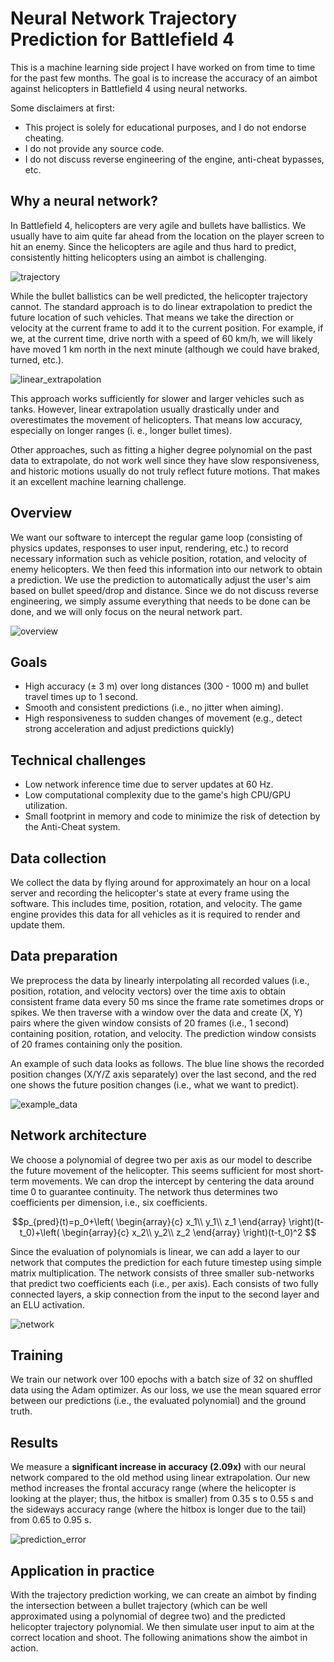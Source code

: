 # Neural Network Trajectory Prediction for Battlefield 4
This is a machine learning side project I have worked on from time to time for the past few months. The goal is to increase the accuracy of an aimbot against helicopters in Battlefield 4 using neural networks. 

Some disclaimers at first:
- This project is solely for educational purposes, and I do not endorse cheating.
- I do not provide any source code.
- I do not discuss reverse engineering of the engine, anti-cheat bypasses, etc.

## Why a neural network?

In Battlefield 4, helicopters are very agile and bullets have ballistics. We usually have to aim quite far ahead from the location on the player screen to hit an enemy. Since the helicopters are agile and thus hard to predict, consistently hitting helicopters using an aimbot is challenging.

![trajectory](https://user-images.githubusercontent.com/79590619/173610035-ddc35520-0058-4c15-a5ff-2a83794ec95c.png)

While the bullet ballistics can be well predicted, the helicopter trajectory cannot. The standard approach is to do linear extrapolation to predict the future location of such vehicles. That means we take the direction or velocity at the current frame to add it to the current position. For example, if we, at the current time, drive north with a speed of 60 km/h, we will likely have moved 1 km north in the next minute (although we could have braked, turned, etc.).

![linear_extrapolation](https://user-images.githubusercontent.com/79590619/173618459-82ad9475-f0f7-49c4-ab80-71c232e91c5b.png)

This approach works sufficiently for slower and larger vehicles such as tanks. However, linear extrapolation usually drastically under and overestimates the movement of helicopters. That means low accuracy, especially on longer ranges (i. e., longer bullet times).

Other approaches, such as fitting a higher degree polynomial on the past data to extrapolate, do not work well since they have slow responsiveness, and historic motions usually do not truly reflect future motions. That makes it an excellent machine learning challenge.

## Overview

We want our software to intercept the regular game loop (consisting of physics updates, responses to user input, rendering, etc.) to record necessary information such as vehicle position, rotation, and velocity of enemy helicopters. We then feed this information into our network to obtain a prediction. We use the prediction to automatically adjust the user's aim based on bullet speed/drop and distance. Since we do not discuss reverse engineering, we simply assume everything that needs to be done can be done, and we will only focus on the neural network part.

![overview](https://user-images.githubusercontent.com/79590619/173553307-e212fe6d-dd82-415e-a120-e70a2e524bb3.png)

## Goals
- High accuracy (± 3 m) over long distances (300 - 1000 m) and bullet travel times up to 1 second.
- Smooth and consistent predictions (i.e., no jitter when aiming).
- High responsiveness to sudden changes of movement (e.g., detect strong acceleration and adjust predictions quickly)

## Technical challenges
- Low network inference time due to server updates at 60 Hz.
- Low computational complexity due to the game's high CPU/GPU utilization.
- Small footprint in memory and code to minimize the risk of detection by the Anti-Cheat system.

## Data collection
We collect the data by flying around for approximately an hour on a local server and recording the helicopter's state at every frame using the software. This includes time, position, rotation, and velocity. The game engine provides this data for all vehicles as it is required to render and update them.

## Data preparation
We preprocess the data by linearly interpolating all recorded values (i.e., position, rotation, and velocity vectors) over the time axis to obtain consistent frame data every 50 ms since the frame rate sometimes drops or spikes. We then traverse with a window over the data and create (X, Y) pairs where the given window consists of 20 frames (i.e., 1 second) containing position, rotation, and velocity. The prediction window consists of 20 frames containing only the position.

An example of such data looks as follows. The blue line shows the recorded position changes (X/Y/Z axis separately) over the last second, and the red one shows the future position changes (i.e., what we want to predict).

![example_data](https://user-images.githubusercontent.com/79590619/173551848-34deb616-4198-4816-8772-2bd2124ff18d.png)

## Network architecture

We choose a polynomial of degree two per axis as our model to describe the future movement of the helicopter. This seems sufficient for most short-term movements. We can drop the intercept by centering the data around time 0 to guarantee continuity. The network thus determines two coefficients per dimension, i.e., six coefficients.

$$p_{pred}(t)=p_0+\left(
\begin{array}{c}
x_1\\
y_1\\
z_1
\end{array}
\right)(t-t_0)+\left(
\begin{array}{c}
x_2\\
y_2\\
z_2
\end{array}
\right)(t-t_0)^2
$$

Since the evaluation of polynomials is linear, we can add a layer to our network that computes the prediction for each future timestep using simple matrix multiplication. The network consists of three smaller sub-networks that predict two coefficients each (i.e., per axis). Each consists of two fully connected layers, a skip connection from the input to the second layer and an ELU activation.

![network](https://user-images.githubusercontent.com/79590619/173553347-a812efc5-1f65-4b7e-9667-04958d857d87.png)

## Training

We train our network over 100 epochs with a batch size of 32 on shuffled data using the Adam optimizer. As our loss, we use the mean squared error between our predictions (i.e., the evaluated polynomial) and the ground truth.

## Results

We measure a **significant increase in accuracy (2.09x)** with our neural network compared to the old method using linear extrapolation. Our new method increases the frontal accuracy range (where the helicopter is looking at the player; thus, the hitbox is smaller) from 0.35 s to 0.55 s and the sideways accuracy range (where the hitbox is longer due to the tail) from 0.65 to 0.95 s.

![prediction_error](https://user-images.githubusercontent.com/79590619/173598826-9e08ea87-1fbc-4b1f-83ec-b95414e94dba.png)

## Application in practice

With the trajectory prediction working, we can create an aimbot by finding the intersection between a bullet trajectory (which can be well approximated using a polynomial of degree two) and the predicted helicopter trajectory polynomial. We then simulate user input to aim at the correct location and shoot. The following animations show the aimbot in action.
